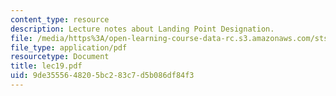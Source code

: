 ```yaml
---
content_type: resource
description: Lecture notes about Landing Point Designation.
file: /media/https%3A/open-learning-course-data-rc.s3.amazonaws.com/sts-471j-engineering-apollo-the-moon-project-as-a-complex-system-spring-2007/9de3555648205bc283c7d5b086df84f3_lec19.pdf
file_type: application/pdf
resourcetype: Document
title: lec19.pdf
uid: 9de35556-4820-5bc2-83c7-d5b086df84f3
---
```

